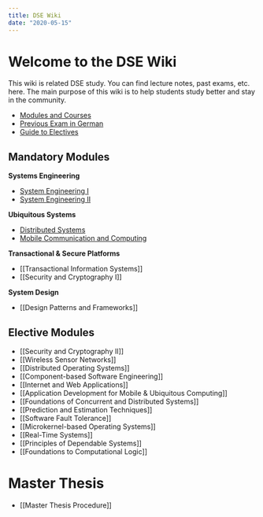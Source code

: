 ```yaml
---
title: DSE Wiki
date: "2020-05-15"
---
```


# Welcome to the DSE Wiki

This wiki is related DSE study. You can find lecture notes, past exams, etc. here. The main purpose of this wiki is to help students study better and stay in the community.

- [Modules and Courses](https://tu-dresden.de/ing/informatik/sya/se/master-dse/module-und-lehrveranstaltungen)
- [Previous Exam in German](ftp://ftp.ifsr.de/komplexpruef/)
- [Guide to Electives](https://github.com/ostoc/dsewiki/blob/master/files/Docs/electives.pdf)

## Mandatory Modules

**Systems Engineering**

- [System Engineering I](courses/System-Engineering-I)
- [System Engineering II](courses/System-Engineering-II)

**Ubiquitous Systems**

- [Distributed Systems](courses/Distributed-Systems)
- [Mobile Communication and Computing](courses/Mobile-Communication-and-Computing)

**Transactional & Secure Platforms**

- [[Transactional Information Systems]]
- [[Security and Cryptography I]]

**System Design**

- [[Design Patterns and Frameworks]]

## Elective Modules

- [[Security and Cryptography II]]
- [[Wireless Sensor Networks]]
- [[Distributed Operating Systems]]
- [[Component-based Software Engineering]]
- [[Internet and Web Applications]]
- [[Application Development for Mobile & Ubiquitous Computing]]
- [[Foundations of Concurrent and Distributed Systems]]
- [[Prediction and Estimation Techniques]]
- [[Software Fault Tolerance]]
- [[Microkernel-based Operating Systems]]
- [[Real-Time Systems]]
- [[Principles of Dependable Systems]]
- [[Foundations to Computational Logic]]

# Master Thesis

- [[Master Thesis Procedure]]
